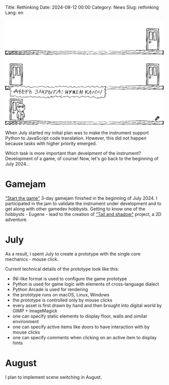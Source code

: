 Title: Rethinking
Date: 2024-08-12 00:00
Category: News
Slug: rethinking
Lang: en

![Game][game]

When July started my initial plan was to make the instrument support Python to
JavaScript code translation. However, this did not happen because tasks with
higher priority emerged.

Which task is more important than develpment of the instrument?
Development of a game, of course! Now, let's go back to the beginning of
July 2024...

# Gamejam

["Start the game"][jam] 3-day gamejam finished in the beginning of July 2024.
I participated in the jam to validate the instrument under development and
to get along with other gamedev hobbysts. Getting to know one of the hobbysts -
Eugene - lead to the creation of ["Tail and shadow"][tail] project,
a 2D adventure.

# July

As a result, I spent July to create a prototype with the single core mechanics -
mouse click.

Current technical details of the prototype look like this:

* INI-like format is used to configure the game prototype
* Python is used for game logic with elements of cross-language dialect
* Python Arcade is used for rendering
* the prototype runs on macOS, Linux, Windows
* the prototype is controlled only by mouse clicks
* every asset is first drawn by hand and then brought into digital world by GIMP + ImageMagick
* one can specify static elements to display floor, walls and similar environment
* one can specify active items like doors to have interaction with by mouse clicks
* one can specify comments when clicking on an active item to display hints

# August

I plan to implement scene switching in August.

[game]: ../../images/2024_rethinking.jpg
[jam]: https://dtf.ru/games/2783053-nachni-igru-ocenka-videorolikov
[tail]: https://t.me/Tail_and_shadow
